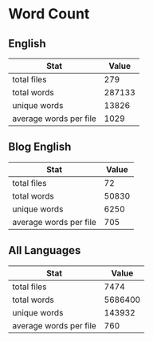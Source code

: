 # Word Count

## English

Stat | Value
---- | -----
total files | 279
total words | 287133
unique words | 13826
average words per file | 1029

## Blog English

Stat | Value
---- | -----
total files | 72
total words | 50830
unique words | 6250
average words per file | 705

## All Languages

Stat | Value
---- | -----
total files | 7474
total words | 5686400
unique words | 143932
average words per file | 760
